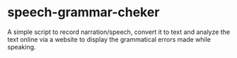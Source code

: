 # speech-grammar-cheker
A simple script to record narration/speech, convert it to text and analyze the text online via a website to display the grammatical errors made while speaking.
